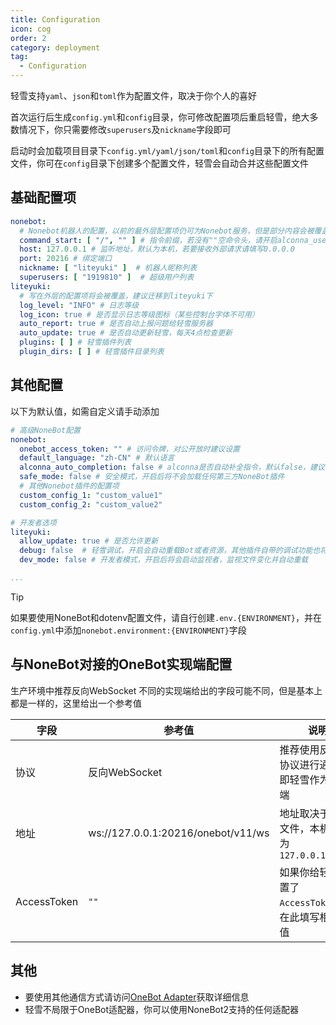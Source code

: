 ```yaml
---
title: Configuration
icon: cog
order: 2
category: deployment
tag:
  - Configuration
---
```


轻雪支持`yaml`、`json`和`toml`作为配置文件，取决于你个人的喜好

首次运行后生成`config.yml`和`config`目录，你可修改配置项后重启轻雪，绝大多数情况下，你只需要修改`superusers`及`nickname`字段即可

启动时会加载项目目录下`config.yml/yaml/json/toml`和`config`目录下的所有配置文件，你可在`config`目录下创建多个配置文件，轻雪会自动合并这些配置文件

## **基础配置项**

```yaml
nonebot:
  # Nonebot机器人的配置，以前的最外层配置项仍可为Nonebot服务，但是部分内容会被覆盖，请尽快迁移
  command_start: [ "/", "" ] # 指令前缀，若没有""空命令头，请开启alconna_use_command_start保证alconna解析正常
  host: 127.0.0.1 # 监听地址，默认为本机，若要接收外部请求请填写0.0.0.0
  port: 20216 # 绑定端口
  nickname: [ "liteyuki" ]  # 机器人昵称列表
  superusers: [ "1919810" ]  # 超级用户列表
liteyuki:
  # 写在外层的配置项将会被覆盖，建议迁移到liteyuki下
  log_level: "INFO" # 日志等级
  log_icon: true # 是否显示日志等级图标（某些控制台字体不可用）
  auto_report: true # 是否自动上报问题给轻雪服务器
  auto_update: true # 是否自动更新轻雪，每天4点检查更新
  plugins: [ ] # 轻雪插件列表
  plugin_dirs: [ ] # 轻雪插件目录列表
```

## **其他配置**

以下为默认值，如需自定义请手动添加

```yaml
# 高级NoneBot配置
nonebot:
  onebot_access_token: "" # 访问令牌，对公开放时建议设置
  default_language: "zh-CN" # 默认语言
  alconna_auto_completion: false # alconna是否自动补全指令，默认false，建议开启
  safe_mode: false # 安全模式，开启后将不会加载任何第三方NoneBot插件
  # 其他Nonebot插件的配置项
  custom_config_1: "custom_value1"
  custom_config_2: "custom_value2"

# 开发者选项
liteyuki:
  allow_update: true # 是否允许更新
  debug: false  # 轻雪调试，开启会自动重载Bot或者资源，其他插件自带的调试功能也将开启
  dev_mode: false # 开发者模式，开启后将会启动监视者，监视文件变化并自动重载

...
```

> [!tip]
> 如果要使用NoneBot和dotenv配置文件，请自行创建`.env.{ENVIRONMENT}`，并在`config.yml`中添加`nonebot.environment:{ENVIRONMENT}`字段

## **与NoneBot对接的OneBot实现端配置**

生产环境中推荐反向WebSocket
不同的实现端给出的字段可能不同，但是基本上都是一样的，这里给出一个参考值

| 字段          | 参考值                                | 说明                               |
|-------------|------------------------------------|----------------------------------|
| 协议          | 反向WebSocket                        | 推荐使用反向ws协议进行通信，即轻雪作为服务端          |
| 地址          | ws://127.0.0.1:20216/onebot/v11/ws | 地址取决于配置文件，本机默认为`127.0.0.1:20216` |
| AccessToken | `""`                               | 如果你给轻雪配置了`AccessToken`，请在此填写相同的值 |

## **其他**

- 要使用其他通信方式请访问[OneBot Adapter](https://onebot.adapters.nonebot.dev/)获取详细信息
- 轻雪不局限于OneBot适配器，你可以使用NoneBot2支持的任何适配器
